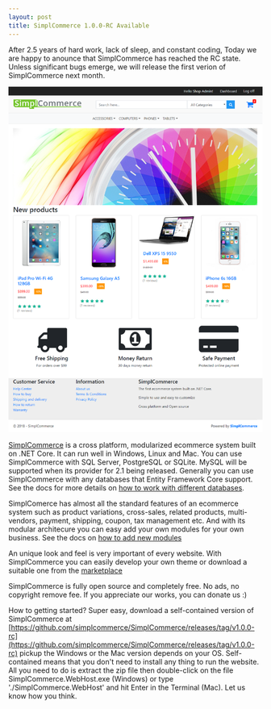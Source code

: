 ```yaml
---
layout: post
title: SimplCommerce 1.0.0-RC Available
---
```


After 2.5 years of hard work, lack of sleep, and constant coding, Today we are happy to anounce that SimplCommerce has reached the RC state. Unless significant bugs emerge, we will release the first verion of SimplCommerce next month.

![SimplCommerce](/images/simplcommerce_v1.0-rc.png "SimplCommerce")

[SimplCommerce](https://www.simplcommerce.com/) is a cross platform, modularized ecommerce system built on .NET Core. It can run well in Windows, Linux and Mac. You can use SimplCommerce with SQL Server, PostgreSQL or SQLite. MySQL will be supported when its provider for 2.1 being released. Generally you can use SimplCommerce with any databases that Entity Framework Core support. See the docs for more details on [how to work with different databases](https://docs.simplcommerce.com/en/latest/working-with-databases).

SimplComerce has almost all the standard features of an ecommerce system such as product variations, cross-sales, related products, multi-vendors, payment, shipping, coupon, tax management etc. And with its modular architecure you can easy add your own modules for your own business. See the docs on [how to add new modules](https://docs.simplcommerce.com/en/latest/how-to-add-new-modules/)

An unique look and feel is very important of every website. With SimplCommerce you can easily develop your own theme or download a suitable one from the [marketplace](https://docs.simplcommerce.com/en/latest/theme-development/)

SimplCommerce is fully open source and completely free. No ads, no copyright remove fee. If you appreciate our works, you can donate us :)

How to getting started? Super easy, download a self-contained version of SimplCommerce at [https://github.com/simplcommerce/SimplCommerce/releases/tag/v1.0.0-rc](https://github.com/simplcommerce/SimplCommerce/releases/tag/v1.0.0-rc) pickup the Windows or the Mac version depends on your OS. Self-contained means that you don't need to install any thing to run the website. All you need to do is extract the zip file then double-click on the file SimplCommerce.WebHost.exe (Windows) or type './SimplCommerce.WebHost' and hit Enter in the Terminal (Mac). Let us know how you think.